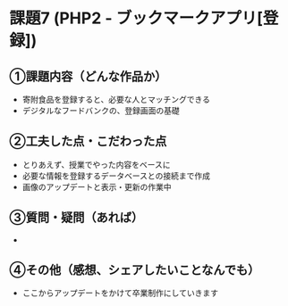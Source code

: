 # 課題7 (PHP2 - ブックマークアプリ[登録])

## ①課題内容（どんな作品か）
- 寄附食品を登録すると、必要な人とマッチングできる
- デジタルなフードバンクの、登録画面の基礎

## ②工夫した点・こだわった点
- とりあえず、授業でやった内容をベースに
- 必要な情報を登録するデータベースとの接続まで作成
- 画像のアップデートと表示・更新の作業中

## ③質問・疑問（あれば）
- 

## ④その他（感想、シェアしたいことなんでも）
- ここからアップデートをかけて卒業制作にしていきます

